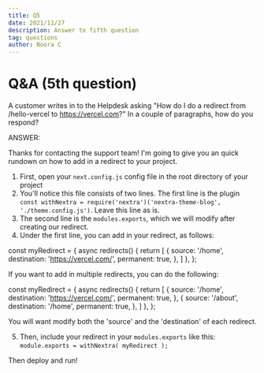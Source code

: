 ```yaml
---
title: Q5
date: 2021/11/27
description: Answer to fifth question
tag: questions
author: Noora C
---
```


# Q&A (5th question)

A customer writes in to the Helpdesk asking "How do I do a redirect from /hello-vercel to https://vercel.com?" In a couple of paragraphs, how do you respond? 

ANSWER:

Thanks for contacting the support team! I'm going to give you an quick rundown on how to add in a redirect to your project. 

1. First, open your `next.config.js` config file in the root directory of your project
2. You'll notice this file consists of two lines. The first line is the plugin `const withNextra = require('nextra')('nextra-theme-blog', './theme.config.js')`. Leave this line as is. 
3. The second line is the `modules.exports`, which we will modify after creating our redirect.
4. Under the first line, you can add in your redirect, as follows:

const myRedirect = {
      async redirects() {
        return [
          {
            source: '/home',
            destination: 'https://vercel.com/',
            permanent: true,
          },
        ]
      },
};

If you want to add in multiple redirects, you can do the following:

const myRedirect = {
      async redirects() {
        return [
          {
            source: '/home',
            destination: 'https://vercel.com/',
            permanent: true,
          },
          {
            source: '/about',
            destination: '/home',
            permanent: true,
          },
        ]
      },
};

You will want modify both the 'source' and the 'destination' of each redirect. 

5. Then, include your redirect in your `modules.exports` like this: `module.exports = withNextra( myRedirect );`

Then deploy and run!
